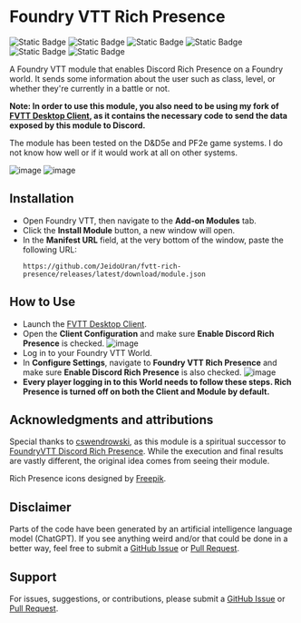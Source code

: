 # Foundry VTT Rich Presence
![Static Badge](https://img.shields.io/badge/Foundry%20Minimum-12.331-orange)
![Static Badge](https://img.shields.io/badge/Foundry%20Verified-13.442-lightgreen)
![Static Badge](https://img.shields.io/badge/D&D5e%20Minimum-4.3.9-orange)
![Static Badge](https://img.shields.io/badge/D&D5e%20Verified-5.0.1-lightgreen)
![Static Badge](https://img.shields.io/badge/PF2e%20Verified-6.12.1-lightgreen)
![Static Badge](https://img.shields.io/badge/License-MIT-yellow)

A Foundry VTT module that enables Discord Rich Presence on a Foundry world. It sends some information about the user such as class, level, or whether they're currently in a battle or not.

**Note: In order to use this module, you also need to be using my fork of [FVTT Desktop Client](https://github.com/JeidoUran/fvtt-player-client), as it contains the necessary code to send the data exposed by this module to Discord.**

The module has been tested on the D&D5e and PF2e game systems. I do not know how well or if it would work at all on other systems.

![image](https://github.com/user-attachments/assets/8dcc3a99-926f-4d5c-a13d-a17068c5328a)
![image](https://github.com/user-attachments/assets/7353a476-6791-4950-932b-672d29e3302e)


## Installation
- Open Foundry VTT, then navigate to the **Add-on Modules** tab.
- Click the **Install Module** button, a new window will open.
- In the **Manifest URL** field, at the very bottom of the window, paste the following URL:
     ``` 
     https://github.com/JeidoUran/fvtt-rich-presence/releases/latest/download/module.json
     ```
## How to Use
- Launch the [FVTT Desktop Client](https://github.com/JeidoUran/fvtt-player-client).
- Open the **Client Configuration** and make sure **Enable Discord Rich Presence** is checked.
![image](https://github.com/user-attachments/assets/877fd3c7-f212-4b1e-8d6e-e5bfce7a2ce5)
- Log in to your Foundry VTT World.
- In **Configure Settings**, navigate to **Foundry VTT Rich Presence** and make sure **Enable Discord Rich Presence** is also checked. 
![image](https://github.com/user-attachments/assets/aad94072-6e39-4138-88a0-28fbc687d02c)
- **Every player logging in to this World needs to follow these steps. Rich Presence is turned off on both the Client and Module by default.**

## Acknowledgments and attributions

Special thanks to [cswendrowski](https://github.com/cswendrowski), as this module is a spiritual successor to [FoundryVTT Discord Rich Presence](https://github.com/cswendrowski/FoundryVTT-Discord-Rich-Presence?tab=readme-ov-file). While the execution and final results are vastly different, the original idea comes from seeing their module.

Rich Presence icons designed by [Freepik](http://www.freepik.com/).

## Disclaimer

Parts of the code have been generated by an artificial intelligence language model (ChatGPT). If you see anything weird and/or that could be done in a better way, feel free to submit a [GitHub Issue](https://github.com/JeidoUran/fvtt-rich-presence/issues) or [Pull Request](https://github.com/JeidoUran/fvtt-rich-presence/pulls).

## Support

For issues, suggestions, or contributions, please submit a [GitHub Issue](https://github.com/JeidoUran/fvtt-rich-presence/issues) or [Pull Request](https://github.com/JeidoUran/fvtt-rich-presence/pulls).
